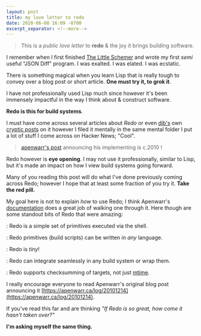 ```yaml
---
layout: post
title: my love letter to redo
date: 2020-06-08 16:09 -0700
excerpt_separator: <!--more-->
---
```


> This is a _public love letter_ to **redo** & the joy it brings building
> software.

I remember when I first finished [The Little Schemer](https://amzn.to/3cJLe9T) and wrote my first _semi_ useful "JSON Diff" program. I was exalted. I was elated. I was ecstatic.

There is something magical when you learn Lisp that is really tough to convey over a blog post or short article. **One must try it, to grok it**. 

I have not professionally used Lisp much since however it's been immensely impactful in the way I think about & construct software. 

**Redo is this for build systems**.

<!--more-->

I must have come across several articles about _Redo_ or even [djb's](https://en.wikipedia.org/wiki/Daniel_J._Bernstein) own [cryptic posts](https://cr.yp.to/redo.html) on it however I filed it mentally in the same mental folder I put a lot of stuff I come across on Hacker News; "Cool".

> [apenwarr's post](https://apenwarr.ca/log/20101214) announcing his implementing is c.2010 !

Redo however is **eye opening**. I may not use it professionally, similar to Lisp, but it's made an impact on how I view build systems going forward.

Many of you reading this post will do what I've done previously coming across Redo; however I hope that at least some fraction of you try it. **Take the red pill.**

My goal here is not to explain _how_ to use Redo; I think Apenwarr's [documentation](https://redo.readthedocs.io/) does a great job of walking one through it. Here though are some standout bits of Redo that were amazing:

: Redo is a simple set of primitives executed via the shell.

: Redo primitives (build scripts) can be written in _any_ language. 

: Redo is _tiny_!

: Redo can integrate seamlessly in any build system or wrap them.

: Redo supports checksumming of targets, not just [mtime](https://apenwarr.ca/log/20181113).

I really encourage everyone to read Apenwarr's original blog post announcing it
[https://apenwarr.ca/log/20101214](https://apenwarr.ca/log/20101214).

If you've read this far and are thinking _"If Redo is so great, how come it hasn't taken over?"_

**I'm asking myself the same thing.**